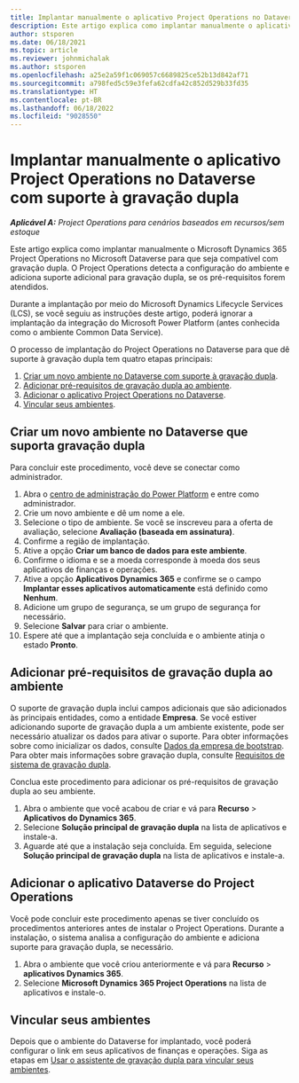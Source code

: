 ```yaml
---
title: Implantar manualmente o aplicativo Project Operations no Dataverse com suporte à gravação dupla
description: Este artigo explica como implantar manualmente o aplicativo Project Operations no Dataverse para que dê suporte à gravação dupla.
author: stsporen
ms.date: 06/18/2021
ms.topic: article
ms.reviewer: johnmichalak
ms.author: stsporen
ms.openlocfilehash: a25e2a59f1c069057c6689825ce52b13d842af71
ms.sourcegitcommit: a798fed5c59e3fefa62cdfa42c852d529b33fd35
ms.translationtype: HT
ms.contentlocale: pt-BR
ms.lasthandoff: 06/18/2022
ms.locfileid: "9028550"
---
```

# <a name="manually-deploy-the-project-operations-dataverse-app-with-dual-write-support"></a>Implantar manualmente o aplicativo Project Operations no Dataverse com suporte à gravação dupla

_**Aplicável A:** Project Operations para cenários baseados em recursos/sem estoque_

Este artigo explica como implantar manualmente o Microsoft Dynamics 365 Project Operations no Microsoft Dataverse para que seja compatível com gravação dupla. O Project Operations detecta a configuração do ambiente e adiciona suporte adicional para gravação dupla, se os pré-requisitos forem atendidos.

Durante a implantação por meio do Microsoft Dynamics Lifecycle Services (LCS), se você seguiu as instruções deste artigo, poderá ignorar a implantação da integração do Microsoft Power Platform (antes conhecida como o ambiente Common Data Service).

O processo de implantação do Project Operations no Dataverse para que dê suporte à gravação dupla tem quatro etapas principais:

1. [Criar um novo ambiente no Dataverse com suporte à gravação dupla](#create).
2. [Adicionar pré-requisitos de gravação dupla ao ambiente](#prerequisites).
3. [Adicionar o aplicativo Project Operations no Dataverse](#dataverse).
4. [Vincular seus ambientes](#link).

## <a name="create-a-new-environment-in-dataverse-that-supports-dual-write"></a><a name="create"></a>Criar um novo ambiente no Dataverse que suporta gravação dupla

Para concluir este procedimento, você deve se conectar como administrador.

1. Abra o [centro de administração do Power Platform](https://admin.powerplatform.com) e entre como administrador.
2. Crie um novo ambiente e dê um nome a ele.
3. Selecione o tipo de ambiente. Se você se inscreveu para a oferta de avaliação, selecione **Avaliação (baseada em assinatura)**.
4. Confirme a região de implantação.
5. Ative a opção **Criar um banco de dados para este ambiente**. 
6. Confirme o idioma e se a moeda corresponde à moeda dos seus aplicativos de finanças e operações.
7. Ative a opção **Aplicativos Dynamics 365** e confirme se o campo **Implantar esses aplicativos automaticamente** está definido como **Nenhum**.
8. Adicione um grupo de segurança, se um grupo de segurança for necessário.
9. Selecione **Salvar** para criar o ambiente.
10. Espere até que a implantação seja concluída e o ambiente atinja o estado **Pronto**.

## <a name="add-dual-write-prerequisites-to-the-environment"></a><a name="prerequisites"></a>Adicionar pré-requisitos de gravação dupla ao ambiente

O suporte de gravação dupla inclui campos adicionais que são adicionados às principais entidades, como a entidade **Empresa**. Se você estiver adicionando suporte de gravação dupla a um ambiente existente, pode ser necessário atualizar os dados para ativar o suporte. Para obter informações sobre como inicializar os dados, consulte [Dados da empresa de bootstrap](/dynamics365/fin-ops-core/dev-itpro/data-entities/dual-write/bootstrap-company-data). Para obter mais informações sobre gravação dupla, consulte [Requisitos de sistema de gravação dupla](/dynamics365/fin-ops-core/dev-itpro/data-entities/dual-write/dual-write-system-req).

Conclua este procedimento para adicionar os pré-requisitos de gravação dupla ao seu ambiente.

1. Abra o ambiente que você acabou de criar e vá para **Recurso** \> **Aplicativos do Dynamics 365**.
2. Selecione **Solução principal de gravação dupla** na lista de aplicativos e instale-a.
3. Aguarde até que a instalação seja concluída. Em seguida, selecione **Solução principal de gravação dupla** na lista de aplicativos e instale-a.

## <a name="add-the-project-operations-dataverse-app"></a><a name="dataverse"></a>Adicionar o aplicativo Dataverse do Project Operations

Você pode concluir este procedimento apenas se tiver concluído os procedimentos anteriores antes de instalar o Project Operations. Durante a instalação, o sistema analisa a configuração do ambiente e adiciona suporte para gravação dupla, se necessário.

1. Abra o ambiente que você criou anteriormente e vá para **Recurso** \> **aplicativos Dynamics 365**.
2. Selecione **Microsoft Dynamics 365 Project Operations** na lista de aplicativos e instale-o.

## <a name="link-your-environments"></a><a name="link"></a>Vincular seus ambientes

Depois que o ambiente do Dataverse for implantado, você poderá configurar o link em seus aplicativos de finanças e operações. Siga as etapas em [Usar o assistente de gravação dupla para vincular seus ambientes](/dynamics365/fin-ops-core/dev-itpro/data-entities/dual-write/link-your-environment).
